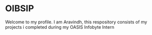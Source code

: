 # OIBSIP
Welcome to my profile. I am Aravindh, this respository consists of my projects i completed during my OASIS Infobyte Intern

